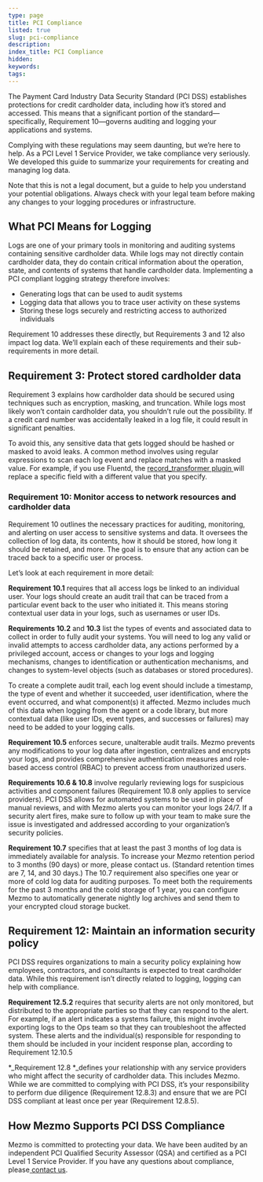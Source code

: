 ```yaml
---
type: page
title: PCI Compliance
listed: true
slug: pci-compliance
description: 
index_title: PCI Compliance
hidden: 
keywords: 
tags: 
---
```






The Payment Card Industry Data Security Standard (PCI DSS) establishes protections for credit cardholder data, including how it’s stored and accessed. This means that a significant portion of the standard—specifically, Requirement 10—governs auditing and logging your applications and systems.

Complying with these regulations may seem daunting, but we’re here to help. As a PCI Level 1 Service Provider, we take compliance very seriously. We developed this guide to summarize your requirements for creating and managing log data.

Note that this is not a legal document, but a guide to help you understand your potential obligations. Always check with your legal team before making any changes to your logging procedures or infrastructure.

## What PCI Means for Logging

Logs are one of your primary tools in monitoring and auditing systems containing sensitive cardholder data. While logs may not directly contain cardholder data, they do contain critical information about the operation, state, and contents of systems that handle cardholder data. Implementing a PCI compliant logging strategy therefore involves:

- Generating logs that can be used to audit systems
- Logging data that allows you to trace user activity on these systems
- Storing these logs securely and restricting access to authorized individuals

Requirement 10 addresses these directly, but Requirements 3 and 12 also impact log data. We’ll explain each of these requirements and their sub-requirements in more detail.

## Requirement 3: Protect stored cardholder data

Requirement 3 explains how cardholder data should be secured using techniques such as encryption, masking, and truncation. While logs most likely won’t contain cardholder data, you shouldn’t rule out the possibility. If a credit card number was accidentally leaked in a log file, it could result in significant penalties.

To avoid this, any sensitive data that gets logged should be hashed or masked to avoid leaks. A common method involves using regular expressions to scan each log event and replace matches with a masked value. For example, if you use Fluentd, the [record_transformer plugin ](https://docs.fluentd.org/filter/record_transformer)will replace a specific field with a different value that you specify.

### Requirement 10: Monitor access to network resources and cardholder data

Requirement 10 outlines the necessary practices for auditing, monitoring, and alerting on user access to sensitive systems and data. It oversees the collection of log data, its contents, how it should be stored, how long it should be retained, and more. The goal is to ensure that any action can be traced back to a specific user or process.

Let’s look at each requirement in more detail:

**Requirement 10.1** requires that all access logs be linked to an individual user. Your logs should create an audit trail that can be traced from a particular event back to the user who initiated it. This means storing contextual user data in your logs, such as usernames or user IDs.

**Requirements 10.2** and **10.3** list the types of events and associated data to collect in order to fully audit your systems. You will need to log any valid or invalid attempts to access cardholder data, any actions performed by a privileged account, access or changes to your logs and logging mechanisms, changes to identification or authentication mechanisms, and changes to system-level objects (such as databases or stored procedures).

To create a complete audit trail, each log event should include a timestamp, the type of event and whether it succeeded, user identification, where the event occurred, and what component(s) it affected. Mezmo includes much of this data when logging from the agent or a code library, but more contextual data (like user IDs, event types, and successes or failures) may need to be added to your logging calls.

**Requirement 10.5** enforces secure, unalterable audit trails. Mezmo prevents any modifications to your log data after ingestion, centralizes and encrypts your logs, and provides comprehensive authentication measures and role-based access control (RBAC) to prevent access from unauthorized users.

**Requirements 10.6 & 10.8** involve regularly reviewing logs for suspicious activities and component failures (Requirement 10.8 only applies to service providers). PCI DSS allows for automated systems to be used in place of manual reviews, and with Mezmo alerts you can monitor your logs 24/7. If a security alert fires, make sure to follow up with your team to make sure the issue is investigated and addressed according to your organization’s security policies.

**Requirement 10.7** specifies that at least the past 3 months of log data is immediately available for analysis. To increase your Mezmo retention period to 3 months (90 days) or more, please contact us. (Standard retention times are 7, 14, and 30 days.) The 10.7 requirement also specifies one year or more of cold log data for auditing purposes. To meet both the requirements for the past 3 months and the cold storage of 1 year, you can configure Mezmo to automatically generate nightly log archives and send them to your encrypted cloud storage bucket.

## Requirement 12: Maintain an information security policy

PCI DSS requires organizations to main a security policy explaining how employees, contractors, and consultants is expected to treat cardholder data. While this requirement isn’t directly related to logging, logging can help with compliance.

**Requirement 12.5.2** requires that security alerts are not only monitored, but distributed to the appropriate parties so that they can respond to the alert. For example, if an alert indicates a systems failure, this might involve exporting logs to the Ops team so that they can troubleshoot the affected system. These alerts and the individual(s) responsible for responding to them should be included in your incident response plan, according to Requirement 12.10.5

*_Requirement 12.8 *_defines your relationship with any service providers who might affect the security of cardholder data. This includes Mezmo. While we are committed to complying with PCI DSS, it’s your responsibility to perform due diligence (Requirement 12.8.3) and ensure that we are PCI DSS compliant at least once per year (Requirement 12.8.5).

## How Mezmo Supports PCI DSS Compliance

Mezmo is committed to protecting your data. We have been audited by an independent PCI Qualified Security Assessor (QSA) and certified as a PCI Level 1 Service Provider. If you have any questions about compliance, please[ contact us](https://www.mezmo.com/contact-us).





